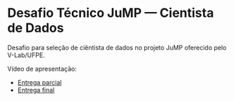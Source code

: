 # Desafio Técnico JuMP — Cientista de Dados

Desafio para seleção de ciêntista de dados no projeto JuMP oferecido pelo V-Lab/UFPE.  

Vídeo de apresentação:
* [Entrega parcial](https://drive.google.com/file/d/1mOwo_RAN1zSq7MTyvY4IvrMBUEQfdBd6/view?usp=sharing)
* [Entrega final](https://drive.google.com/file/d/1x2NlgF9MF1s64SdhvZbAU7b2d5oFTV64/view?usp=sharing)
